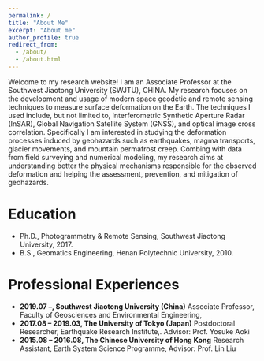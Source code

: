 ```yaml
---
permalink: /
title: "About Me"
excerpt: "About me"
author_profile: true
redirect_from: 
  - /about/
  - /about.html
---
```


Welcome to my research website! I am an Associate Professor at the Southwest Jiaotong University (SWJTU), CHINA. My research focuses on the development and usage of modern space geodetic and remote sensing techniques to measure surface deformation on the Earth. The techniques I used include, but not limited to, Interferometric Synthetic Aperture Radar (InSAR), Global Navigation Satellite System (GNSS), and optical image cross correlation. Specifically I am interested in studying the deformation processes induced by geohazards such as earthquakes, magma transports, glacier movements, and mountain permafrost creep. Combing with data from field surveying and numerical modeling, my research aims at understanding better the physical mechanisms responsible for the observed deformation and helping the assessment, prevention, and mitigation of geohazards.

Education
======

- Ph.D., Photogrammetry & Remote Sensing, Southwest Jiaotong University, 2017.
- B.S., Geomatics Engineering, Henan Polytechnic University, 2010.

Professional Experiences 
======
- **2019.07 –, Southwest Jiaotong University (China)**
  Associate Professor, Faculty of Geosciences and Environmental Engineering, 
- **2017.08 – 2019.03, The University of Tokyo (Japan)**
  Postdoctoral Researcher, Earthquake Research Institute,. Advisor: Prof. Yosuke Aoki
- **2015.08 – 2016.08, The Chinese University of Hong Kong** 
  Research Assistant, Earth System Science Programme, Advisor: Prof. Lin Liu
 
